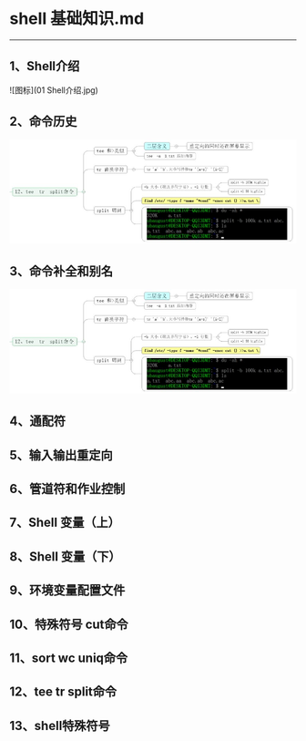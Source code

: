 # shell 基础知识.md
---
## 1、Shell介绍  

![图标](01 Shell介绍.jpg)

## 2、命令历史  
![图标](mdImages/1.jpg)  
## 3、命令补全和别名  
![图标](./mdImages/1.jpg)  

## 4、通配符  
## 5、输入输出重定向  
## 6、管道符和作业控制  
## 7、Shell 变量（上）  
## 8、Shell 变量（下）  
## 9、环境变量配置文件  
## 10、特殊符号 cut命令  
## 11、sort  wc  uniq命令  
## 12、tee  tr  split命令  
## 13、shell特殊符号  

